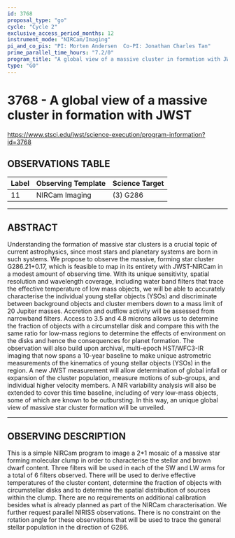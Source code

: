 ```yaml
---
id: 3768
proposal_type: "go"
cycle: "Cycle 2"
exclusive_access_period_months: 12
instrument_mode: "NIRCam/Imaging"
pi_and_co_pis: "PI: Morten Andersen  Co-PI: Jonathan Charles Tan"
prime_parallel_time_hours: "7.2/0"
program_title: "A global view of a massive cluster in formation with JWST"
type: "GO"
---
```

# 3768 - A global view of a massive cluster in formation with JWST
https://www.stsci.edu/jwst/science-execution/program-information?id=3768
## OBSERVATIONS TABLE
| Label | Observing Template | Science Target |
|-------|--------------------|----------------|
| 11    | NIRCam Imaging     | (3) G286       |

---

## ABSTRACT

Understanding the formation of massive star clusters is a crucial topic of current astrophysics, since most stars and planetary systems are born in such systems. We propose to observe the massive, forming star cluster G286.21+0.17, which is feasible to map in its entirety with JWST-NIRCam in a modest amount of observing time. With its unique sensitivity, spatial resolution and wavelength coverage, including water band filters that trace the effective temperature of low mass objects, we will be able to accurately characterise the individual young stellar objects (YSOs) and discriminate between background objects and cluster members down to a mass limit of 20 Jupiter masses. Accretion and outflow activity will be assessed from narrowband filters. Access to 3.5 and 4.8 microns allows us to determine the fraction of objects with a circumstellar disk and compare this with the same ratio for low-mass regions to determine the effects of environment on the disks and hence the consequences for planet formation. The observation will also build upon archival, multi-epoch HST/WFC3-IR imaging that now spans a 10-year baseline to make unique astrometric measurements of the kinematics of young stellar objects (YSOs) in the region. A new JWST measurement will allow determination of global infall or expansion of the cluster population, measure motions of sub-groups, and individual higher velocity members. A NIR variability analysis will also be extended to cover this time baseline, including of very low-mass objects, some of which are known to be outbursting. In this way, an unique global view of massive star cluster formation will be unveiled.

---

## OBSERVING DESCRIPTION

This is a simple NIRCam program to image a 2*1 mosaic of a massive star forming molecular clump in order to characterise the stellar and brown dwarf content. Three filters will be used in each of the SW and LW arms for a total of 6 filters observed. There will be used to derive effective temperatures of the cluster content, determine the fraction of objects with circumstellar disks and to determine the spatial distribution of sources within the clump.
There are no requirements on additional calibration besides what is already planned as part of the NIRCam characterisation.
We further request parallel NIRISS observations. There is no constraint on the rotation angle for these observations that will be used to trace the general stellar population in the direction of G286.